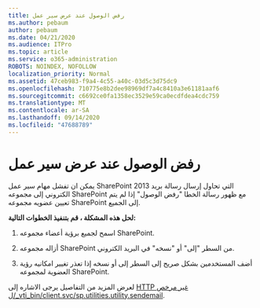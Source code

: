 ```yaml
---
title: رفض الوصول عند عرض سير عمل
ms.author: pebaum
author: pebaum
ms.date: 04/21/2020
ms.audience: ITPro
ms.topic: article
ms.service: o365-administration
ROBOTS: NOINDEX, NOFOLLOW
localization_priority: Normal
ms.assetid: 47ceb983-f9a4-4c55-a40c-03d5c3d75dc9
ms.openlocfilehash: 710775e8b2dee98969df7a4c8410a3e61181aaf6
ms.sourcegitcommit: c6692ce0fa1358ec3529e59ca0ecdfdea4cdc759
ms.translationtype: MT
ms.contentlocale: ar-SA
ms.lasthandoff: 09/14/2020
ms.locfileid: "47688789"
---
```

# <a name="access-denied-when-viewing-a-workflow"></a>رفض الوصول عند عرض سير عمل

يمكن ان تفشل مهام سير عمل SharePoint 2013 التي تحاول إرسال رسالة بريد الكتروني إلى مجموعه SharePoint مع ظهور رسالة الخطا "رفض الوصول" إذا لم يتم تعيين عضويه مجموعه SharePoint إلى الجميع.
  
 **لحل هذه المشكلة ، قم بتنفيذ الخطوات التالية:**
  
 1. اسمح لجميع برؤية أعضاء مجموعه SharePoint.
  
 2. أزاله مجموعه SharePoint من السطر "إلى" أو "نسخه" في البريد الكتروني.
  
 3. أضف المستخدمين بشكل صريح إلى السطر إلى أو نسخه إذا تعذر تغيير امكانيه رؤية العضوية لمجموعه SharePoint.
  
لعرض المزيد من التفاصيل يرجى الاشاره إلى [HTTP غير مرخص ل/_vti_bin/client.svc/sp.utilities.utility.sendemail](https://go.microsoft.com/fwlink/?linkid=2044694&amp;clcid=0x409).
  